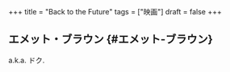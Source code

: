+++
title = "Back to the Future"
tags = ["映画"]
draft = false
+++

## エメット・ブラウン {#エメット-ブラウン}

a.k.a. ドク.
